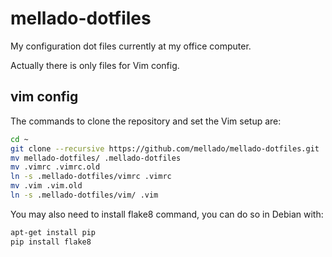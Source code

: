 mellado-dotfiles
================

My configuration dot files currently at my office computer.

Actually there is only files for Vim config.

vim config
----------

The commands to clone the repository and set the Vim setup are:

```bash
cd ~
git clone --recursive https://github.com/mellado/mellado-dotfiles.git
mv mellado-dotfiles/ .mellado-dotfiles
mv .vimrc .vimrc.old
ln -s .mellado-dotfiles/vimrc .vimrc
mv .vim .vim.old
ln -s .mellado-dotfiles/vim/ .vim
```

You may also need to install flake8 command, you can do so in Debian with:

```bash
apt-get install pip
pip install flake8
```

